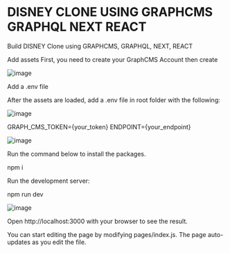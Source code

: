# DISNEY CLONE USING GRAPHCMS GRAPHQL NEXT REACT
 Build DISNEY Clone using GRAPHCMS, GRAPHQL, NEXT, REACT

Add assets
First, you need to create your GraphCMS Account then create 

![image](https://user-images.githubusercontent.com/8361967/145436231-6fa3ce18-430a-4ff0-9139-9d68e009ccbe.png)


Add a .env file

After the assets are loaded, add a .env file in root folder with the following:

![image](https://user-images.githubusercontent.com/8361967/145437044-5a64ddd8-1a5f-475f-962a-b40e0d4626b8.png)

GRAPH_CMS_TOKEN={your_token}
ENDPOINT={your_endpoint}

![image](https://user-images.githubusercontent.com/8361967/145436729-8ea993df-e10a-4bce-92af-e8043269a405.png)
 


Run the command below to install the packages.

  npm i


Run the development server:

  npm run dev
  
  
  ![image](https://user-images.githubusercontent.com/8361967/145437311-7926b265-6fb9-406d-9b40-cad5e5508c4a.png)

  
Open http://localhost:3000 with your browser to see the result.

You can start editing the page by modifying pages/index.js. The page auto-updates as you edit the file.
